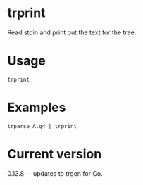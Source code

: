 # trprint

Read stdin and print out the text for the tree.

# Usage

    trprint

# Examples

    trparse A.g4 | trprint

# Current version

0.13.8 -- updates to trgen for Go.
